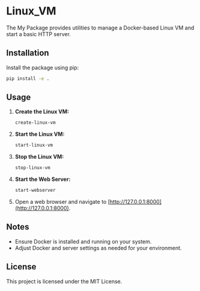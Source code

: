 # Linux_VM

The My Package provides utilities to manage a Docker-based Linux VM and start a basic HTTP server.

## Installation

Install the package using pip:

```sh
pip install -e .
```

## Usage

1. **Create the Linux VM:**

    ```sh
    create-linux-vm
    ```

2. **Start the Linux VM:**

    ```sh
    start-linux-vm
    ```

3. **Stop the Linux VM:**

    ```sh
    stop-linux-vm
    ```

4. **Start the Web Server:**

    ```sh
    start-webserver
    ```

5. Open a web browser and navigate to [http://127.0.0.1:8000](http://127.0.0.1:8000).

## Notes

- Ensure Docker is installed and running on your system.
- Adjust Docker and server settings as needed for your environment.

## License

This project is licensed under the MIT License.
